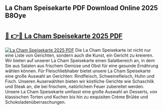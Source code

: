 ## La Cham Speisekarte PDF Download Online 2025 B8Oye

# <h2><a href="http://gcaoafc.nevu.top/?p=La+Cham+Speisekarte">🔗 👉🔴 La Cham Speisekarte 2025 PDF</a></h2>

[![La Cham Speisekarte 2025 PDF](https://i.imgur.com/dBaPXMq.png)](http://gcaoafc.nevu.top/?p=La+Cham+Speisekarte)
Die La Cham Speisekarte ist nicht nur eine Liste von Gerichten, sondern auch die Kunst, ein Gericht zu kreieren. Wir bieten auf unserer La Cham Speisekarte einen Salatbereich an, in dem Sie aus Salaten aus frischem Gemüse und Obst für eine gesunde Ernährung wählen können. Für Fleischliebhaber bietet unsere La Cham Speisekarte eine große Auswahl an Gerichten: Rindfleisch, Schweinefleisch, Huhn und Fisch. Unseren Auserwählten bieten wir köstliche Gerichte wie Schaschlik und Steak an, die bei frischem, natürlichem Feuer zubereitet werden. Unsere La Cham Speisekarte umfasst eine große Auswahl an Desserts, von klassischen Torten und Kuchen bis hin zu exquisiten Crème Brûlée und Schokoladenüberraschungen.
